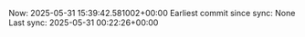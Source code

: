 Now: 2025-05-31 15:39:42.581002+00:00 Earliest commit since sync: None Last sync: 2025-05-31 00:22:26+00:00
